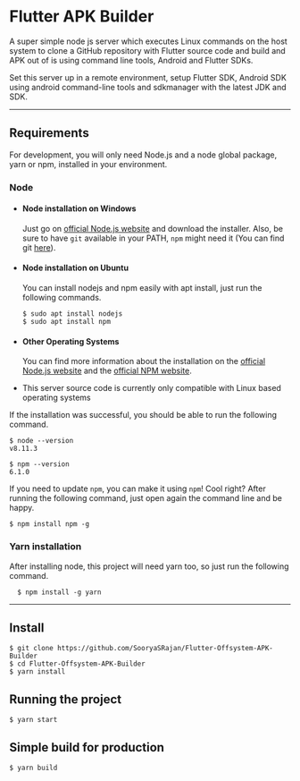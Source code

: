 # Flutter APK Builder

A super simple node js server which executes Linux commands on the host system to clone a GitHub repository with Flutter source code and build and APK out of is using command line tools, Android and Flutter SDKs.

Set this server up in a remote environment, setup Flutter SDK, Android SDK using android command-line tools and sdkmanager with the latest JDK and SDK.

---
## Requirements

For development, you will only need Node.js and a node global package, yarn or npm, installed in your environment.

### Node
- #### Node installation on Windows

  Just go on [official Node.js website](https://nodejs.org/) and download the installer.
  Also, be sure to have `git` available in your PATH, `npm` might need it (You can find git [here](https://git-scm.com/)).

- #### Node installation on Ubuntu

  You can install nodejs and npm easily with apt install, just run the following commands.

      $ sudo apt install nodejs
      $ sudo apt install npm

- #### Other Operating Systems
  You can find more information about the installation on the [official Node.js website](https://nodejs.org/) and the [official NPM website](https://npmjs.org/).
- This server source code is currently only compatible with Linux based operating systems 

If the installation was successful, you should be able to run the following command.

    $ node --version
    v8.11.3

    $ npm --version
    6.1.0

If you need to update `npm`, you can make it using `npm`! Cool right? After running the following command, just open again the command line and be happy.

    $ npm install npm -g

###
### Yarn installation
After installing node, this project will need yarn too, so just run the following command.

      $ npm install -g yarn

---

## Install

    $ git clone https://github.com/SooryaSRajan/Flutter-Offsystem-APK-Builder
    $ cd Flutter-Offsystem-APK-Builder
    $ yarn install


## Running the project

    $ yarn start

## Simple build for production

    $ yarn build

